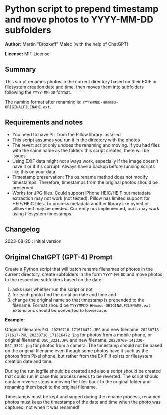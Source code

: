 # Python script to prepend timestamp and move photos to YYYY-MM-DD subfolders

**Author:** Martin "Brozkeff" Malec (with the help of ChatGPT)

**License:** MIT License

## Summary

This script renames photos in the current directory based on their EXIF or filesystem creation date and time, then moves them into subfolders following the `YYYY-MM-DD` format.

The naming format after renaming is: `YYYYMMDD-HHmmss-ORIGINALFILENAME.ext`.

## Requirements and notes

- You need to have PIL from the Pillow library installed
- This script assumes you run it in the directory with the photos
- The revert script only undoes the renaming and moving. If you had files with the same name as the folders this script creates, there will be issues.
- Using EXIF data might not always work, especially if the image doesn't have it or if it's corrupt. Always have a backup before running scripts like this on your data.
- Timestamp preservation: The os.rename method does not modify timestamps. Therefore, timestamps from the original photos should be preserved.
- Works for JPG files. Could support iPhone HEIC/HEIF but metadata extraction may not work (not tested). Pillow has limited support for HEIF/HEIC files. To process metadata another library like pyheif or pillow-heif may be needed. Currently not implemented, but it may work using filesystem timestamps.

## Changelog

2023-08-20
: initial version

## Original ChatGPT (GPT-4) Prompt

Create a Python script that will batch rename filenames of photos in the current directory, create subfolders in the form  `YYYY-MM-DD` and move photos to the respective subfolders based on the date.

1. asks user whether run the script or not
2. for each photo find the creation date and time and
3. change the original name so that timestamp is prepended to the filename. Format should be `YYYYMMDD-HHmmss-ORIGINALFILENAME.ext`. Extensions should be converted to lowercase.

**Example:**

Original filename: `PXL_20230718_171616472.JPG` and new filename: `20230718-171617-PXL_20230718_171616472.jpg` for photos from a mobile phone, or original filename: `DSC_3321.JPG` and new filename: `20230709-141330-DSC_3321.jpg`  for photos from a camera. The timestamp should not be based on the original filename even though some photos have it such as the photos from Pixel phone, but rather from the EXIF if exists or filesystem creation date and time.

During the run logfile should be created and also a script should be created that could run in case this process needs to be reverted. The script should contain reverse steps = moving the files back to the original folder and renaming them back to the original filename.

Timestamps must be kept unchanged during the rename process, renamed photos must keep the timestamps of the date and time when the photo was captured, not when it was renamed!
